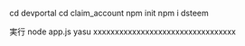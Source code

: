 cd devportal 
cd claim_account 
npm init 
npm i dsteem 

実行
node app.js yasu xxxxxxxxxxxxxxxxxxxxxxxxxxxxxxxxx 

